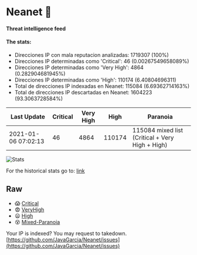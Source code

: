 # Neanet :hocho:
#### Threat intelligence feed
#### The stats:

- Direcciones IP con mala reputacion analizadas: 1719307 (100%)
- Direcciones IP determinadas como 'Critical':  46 (0.00267549658089%)
- Direcciones IP determinadas como 'Very High':  4864 (0.282904681945%)
- Direcciones IP determinadas como 'High':  110174 (6.40804696311)
- Total de direcciones IP indexadas en Neanet:  115084 (6.69362714163%)
- Total de direcciones IP descartadas en Neanet:  1604223 (93.3063728584%)

| Last Update | Critical | Very High | High | Paranoia |
| --- | --- | --- | --- | --- |
| 2021-01-06 07:02:13 | 46 | 4864 | 110174 | 115084 mixed list (Critical + Very High + High)|

![Stats](https://docs.google.com/spreadsheets/d/e/2PACX-1vSnaNMIXVabIpDJjufMlzH7poXnshF3mgd8Is1g9ytUEzVsP5my4Trn8f-xkoLLQ38xpL3HtmUexLo6/pubchart?oid=501124687&format=image)

For the historical stats go to: [link](/stats.csv)
## Raw
- :scream: [Critical](https://raw.githubusercontent.com/JavaGarcia/Neanet/master/blacklists/neanet_critical.txt)
- :fearful: [VeryHigh](https://raw.githubusercontent.com/JavaGarcia/Neanet/master/blacklists/neanet_veryHigh.txtt)
- :frowning: [High](https://raw.githubusercontent.com/JavaGarcia/Neanet/master/blacklists/neanet_high.txt)
- :dizzy_face: [Mixed-Paranoia](https://raw.githubusercontent.com/JavaGarcia/Neanet/master/blacklists/neanet_all.txt)


Your IP is indexed? You may request to takedown. [https://github.com/JavaGarcia/Neanet/issues](https://github.com/JavaGarcia/Neanet/issues)






























































































































































































































































































































































































































































































































































































































































































































































































































































































































































































































































































































































































































































































































































































































































































































































































































































































































































































































































































































































































































































































































































































































































































































































































































































































































































































































































































































































































































































































































































































































































































































































































































































































































































































































